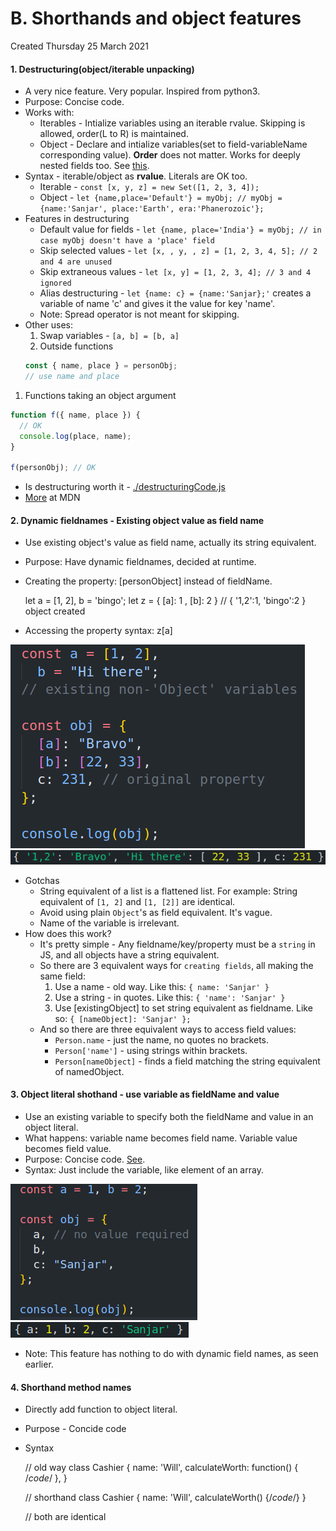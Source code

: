 # B. Shorthands and object features

Created Thursday 25 March 2021

#### 1. Destructuring(object/iterable unpacking)

- A very nice feature. Very popular. Inspired from python3.
- Purpose: Concise code.
- Works with:
  - Iterables - Intialize variables using an iterable rvalue. Skipping is allowed, order(L to R) is maintained.
  - Object - Declare and intialize variables(set to field-variableName corresponding value). **Order** does not matter. Works for deeply nested fields too. See [this](https://www.w3schools.com/react/tryit.asp?filename=tryreact_es6_destructuring_object2).
- Syntax - iterable/object as **rvalue**. Literals are OK too.
  - Iterable - `const [x, y, z] = new Set([1, 2, 3, 4]);`
  - Object - `let {name,place='Default'} = myObj; // myObj = {name:'Sanjar', place:'Earth', era:'Phanerozoic'};`
- Features in destructuring
  - Default value for fields - `let {name, place='India'} = myObj; // in case myObj doesn't have a 'place' field`
  - Skip selected values - `let [x, , y, , z] = [1, 2, 3, 4, 5]; // 2 and 4 are unused`
  - Skip extraneous values - `let [x, y] = [1, 2, 3, 4]; // 3 and 4 ignored`
  - Alias destructuring - `let {name: c} = {name:'Sanjar};'` creates a variable of name 'c' and gives it the value for key 'name'.
  - Note: Spread operator is not meant for skipping.
- Other uses:
  1.  Swap variables - `[a, b] = [b, a]`
  2.  Outside functions
  ```js
  const { name, place } = personObj;
  // use name and place
  ```

1. Functions taking an object argument

```js
function f({ name, place }) {
  // OK
  console.log(place, name);
}

f(personObj); // OK
```

- Is destructuring worth it - [./destructuringCode.js](destructuringCode.js)
- [More](https://developer.mozilla.org/en-US/docs/Web/JavaScript/Reference/Operators/Destructuring_assignment#Ignoring_some_returned_values) at MDN

#### 2. Dynamic fieldnames - Existing object value as field name

- Use existing object's value as field name, actually its string equivalent.
- Purpose: Have dynamic fieldnames, decided at runtime.
- Creating the property: [personObject] instead of fieldName.

  let a = [1, 2], b = 'bingo';
  let z =
  {
  [a]: 1 ,
  [b]: 2
  }
  // { '1,2':1, 'bingo':2 } object created

- Accessing the property syntax: z[a]

![](/assets/B_Shorthands_and_object_features-image-1.png)
![](/assets/B_Shorthands_and_object_features-image-2.png)

- Gotchas
  - String equivalent of a list is a flattened list. For example: String equivalent of `[1, 2]` and `[1, [2]]` are identical.
  - Avoid using plain `Object`'s as field equivalent. It's vague.
  - Name of the variable is irrelevant.
- How does this work?
  - It's pretty simple - Any fieldname/key/property must be a `string` in JS, and all objects have a string equivalent.
  - So there are 3 equivalent ways for `creating fields`, all making the same field:
    1. Use a name - old way. Like this: `{ name: 'Sanjar' }`
    2. Use a string - in quotes. Like this: `{ 'name': 'Sanjar' }`
    3. Use [existingObject] to set string equivalent as fieldname. Like so: `{ [nameObject]: 'Sanjar' };`
  - And so there are three equivalent ways to access field values:
    - `Person.name` - just the name, no quotes no brackets.
    - `Person['name']` - using strings within brackets.
    - `Person[nameObject]` - finds a field matching the string equivalent of namedObject.

#### 3. Object literal shothand - use variable as fieldName and value

- Use an existing variable to specify both the fieldName and value in an object literal.
- What happens: variable name becomes field name. Variable value becomes field value.
- Purpose: Concise code. [See](https://www.youtube.com/watch?v=HF0PN1vHsSY).
- Syntax: Just include the variable, like element of an array.

![](/assets/B_Shorthands_and_object_features-image-3.png)
![](/assets/B_Shorthands_and_object_features-image-4.png)

- Note: This feature has nothing to do with dynamic field names, as seen earlier.

#### 4. Shorthand method names

- Directly add function to object literal.
- Purpose - Concide code
- Syntax

  // old way
  class Cashier
  {
  name: 'Will',
  calculateWorth: function() {
  /_code_/
  },
  }

  // shorthand
  class Cashier
  {
  name: 'Will',
  calculateWorth() {/_code_/}
  }

  // both are identical
